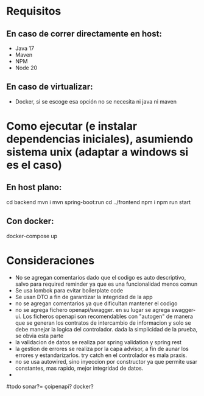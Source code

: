 # Requisitos
## En caso de correr directamente en host:
- Java 17
- Maven
- NPM
- Node 20

## En caso de virtualizar:
- Docker, si se escoge esa opción no se necesita ni java ni maven

# Como ejecutar (e instalar dependencias iniciales), asumiendo sistema unix (adaptar a windows si es el caso)
## En host plano:
cd backend
mvn i
mvn spring-boot:run
cd ../frontend
npm i
npm run start

## Con docker:
docker-compose up



# Consideraciones
- No se agregan comentarios dado que el codigo es auto descriptivo, salvo para required reminder ya que es una funcionalidad menos comun
- Se usa lombok para evitar boilerplate code
- Se usan DTO a fin de garantizar la integridad de la app
- no se agregan comentarios ya que dificultan mantener el codigo
- no se agrega fichero openapi/swagger. en su lugar se agrega swagger-ui. Los ficheros openapi son recomendables con "autogen" de manera que se generan los contratos de intercambio de informacion y solo se debe manejar la logica del controlador. dada la simplicidad de la prueba, se obvia esta parte
- la validacion de datos se realiza por spring validation y spring rest
- la gestion de errores se realiza por la capa advisor, a fin de aunar los errores y estandarizarlos. try catch en el controlador es mala praxis.
- no se usa autowired, sino inyeccion por constructor ya que permite usar constantes, mas rapido, mejor integridad de datos.
- 

#todo
sonar?=
çoipenapi?
docker?
